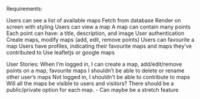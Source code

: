 Requirements:

Users can see a list of available maps
Fetch from database
Render on screen with styling
Users can view a map
A map can contain many points
Each point can have: a title, description, and image
User authentication
Create maps, modify maps (add, edit, remove points)
Users can favourite a map
Users have profiles, indicating their favourite maps and maps they’ve contributed to
Use leafletjs or google maps

User Stories:
When I’m logged in, I can create a map, add/edit/remove points on a map, favourite maps
I shouldn’t be able to delete or rename other user’s maps
Not logged in, I shouldn’t be able to contribute to maps
Will all the maps be visible to users and visitors? There should be a public/private option for each map. - Can maybe be a stretch feature
